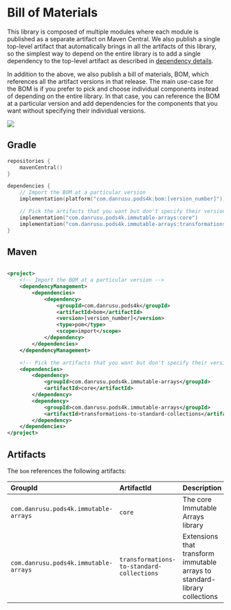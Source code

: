 # Bill of Materials

This library is composed of multiple modules where each module is published as a separate artifact on Maven Central. We
also publish a single top-level artifact that automatically brings in all the artifacts of this library, so the simplest
way to depend on the entire library is to add a single dependency to the top-level artifact as described in
[dependency details](../../README.md#dependency).

In addition to the above, we also publish a bill of materials, BOM, which references all the artifact versions in that
release. The main use-case for the BOM is if you prefer to pick and choose individual components instead of
depending on the entire library. In that case, you can reference the BOM at a particular version and add dependencies
for the components that you want without specifying their individual versions.

<a href="https://github.com/daniel-rusu/pods4k/releases/latest" alt="Activity"><img src="https://img.shields.io/github/v/release/daniel-rusu/pods4k?label=Latest Release" /></a>

## Gradle

```kotlin
repositories {
    mavenCentral()
}

dependencies {
    // Import the BOM at a particular version
    implementation(platform("com.danrusu.pods4k:bom:[version_number]"))

    // Pick the artifacts that you want but don't specify their versions as that's controlled by the BOM
    implementation("com.danrusu.pods4k.immutable-arrays:core")
    implementation("com.danrusu.pods4k.immutable-arrays:transformations-to-standard-collections")
}
```

## Maven

```xml

<project>
    <!-- Import the BOM at a particular version -->
    <dependencyManagement>
        <dependencies>
            <dependency>
                <groupId>com.danrusu.pods4k</groupId>
                <artifactId>bom</artifactId>
                <version>[version_number]</version>
                <type>pom</type>
                <scope>import</scope>
            </dependency>
        </dependencies>
    </dependencyManagement>

    <!-- Pick the artifacts that you want but don't specify their versios as that's controlled by the BOM -->
    <dependencies>
        <dependency>
            <groupId>com.danrusu.pods4k.immutable-arrays</groupId>
            <artifactId>core</artifactId>
        </dependency>
        <dependency>
            <groupId>com.danrusu.pods4k.immutable-arrays</groupId>
            <artifactId>transformations-to-standard-collections</artifactId>
        </dependency>
    </dependencies>
</project>
```

## Artifacts

The `bom` references the following artifacts:

| GroupId                               | ArtifactId                                | Description                                                                |
|:--------------------------------------|:------------------------------------------|:---------------------------------------------------------------------------|
| `com.danrusu.pods4k.immutable-arrays` | `core`                                    | The core Immutable Arrays library                                          |
| `com.danrusu.pods4k.immutable-arrays` | `transformations-to-standard-collections` | Extensions that transform immutable arrays to standard-library collections |
